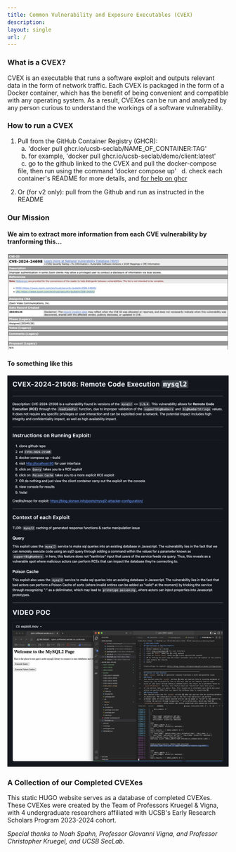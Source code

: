 ```yaml
---
title: Common Vulnerability and Exposure Executables (CVEX)
description: 
layout: single
url: /
---
```

### What is a CVEX?
CVEX is an executable that runs a software exploit and outputs relevant data in the form of network traffic. Each CVEX is packaged in the form of a Docker container, which has the benefit of being convenient and compatible with any operating system. As a result, CVEXes can be run and analyzed by any person curious to understand the workings of a software vulnerability.

### How to run a CVEX
1. Pull from the GitHub Container Registry (GHCR):  
&nbsp;&nbsp;a. 'docker pull ghcr.io/ucsb-seclab/NAME_OF_CONTAINER:TAG'  
&nbsp;&nbsp;b. for example, 'docker pull ghcr.io/ucsb-seclab/demo/client:latest'  
&nbsp;&nbsp;c. go to the github linked to the CVEX and pull the docker-compose file, then run using the command 'docker compose up'
&nbsp;&nbsp;d. check each container's README for more details, and [for help on ghcr](https://docs.github.com/en/packages/working-with-a-github-packages-registry/working-with-the-container-registry#pulling-container-images)  

2. Or (for v2 only): pull from the Github and run as instructed in the README

<!-- ![CVEX](./images/cvex.png#center) -->

### Our Mission

#### We aim to extract more information from each CVE vulnerability by tranforming this...

![Before](./images/zoom.png#center)

#### To something like this

![Before](./images/poc.png#center)

### A Collection of our Completed CVEXes
This static HUGO website serves as a database of completed CVEXes. These CVEXes were created by the Team of Professors Kruegel & Vigna, with 4 undergraduate researchers affiliated with UCSB's Early Research Scholars Program 2023-2024 cohort.


*Special thanks to Noah Spahn, Professor Giovanni Vigna, and Professor Christopher Kruegel, and UCSB SecLab.*